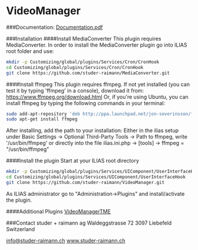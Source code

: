 VideoManager
============
###Documentation: 
[Documentation.pdf](/doc/Documentation.pdf?raw=true)

###Installation
####Install MediaConverter
This plugin requires MediaConverter.
In order to install the MediaConverter plugin go into ILIAS root folder and use:

```bash
mkdir -p Customizing/global/plugins/Services/Cron/CronHook
cd Customizing/global/plugins/Services/Cron/CronHook
git clone https://github.com/studer-raimann/MediaConverter.git
```

####Install ffmpeg
This plugin requires ffmpeg. If not yet installed (you can test it by typing 'ffmpeg' in a console), download it from: https://www.ffmpeg.org/download.html
Or, if you're using Ubuntu, you can install ffmpeg by typing the following commands in your terminal:
```bash
sudo add-apt-repository 'deb http://ppa.launchpad.net/jon-severinsson/ffmpeg/ubuntu '"$(cat /etc/*-release | grep "DISTRIB_CODENAME=" | cut -d "=" -f2)"' main' && sudo apt-get update
sudo apt-get install ffmpeg
```
After installing, add the path to your installation:
Either in the ilias setup under Basic Settings -> Optional Third-Party Tools -> Path to ffmpeg, write '/usr/bin/ffmpeg'
or directly into the file ilias.ini.php -> [tools] -> ffmpeg = "/usr/bin/ffmpeg"

####Install the plugin
Start at your ILIAS root directory
```bash
mkdir -p Customizing/global/plugins/Services/UIComponent/UserInterfaceHook/
cd Customizing/global/plugins/Services/UIComponent/UserInterfaceHook
git clone https://github.com/studer-raimann/VideoManager.git
```
As ILIAS administrator go to "Administration->Plugins" and install/activate the plugin.

####Additional Plugins
[VideoManagerTME](https://github.com/studer-raimann/VideoManagerTME)

###Contact
studer + raimann ag
Waldeggstrasse 72
3097 Liebefeld
Switzerland

info@studer-raimann.ch
www.studer-raimann.ch
